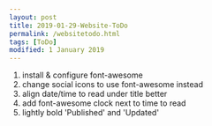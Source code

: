 ```yaml
---
layout: post
title: 2019-01-29-Website-ToDo
permalink: /websitetodo.html
tags: [ToDo]
modified: 1 January 2019
---
```

1. install & configure font-awesome
2. change social icons to use font-awesome instead
3. align date/time to read under title better
4. add font-awesome clock next to time to read
5. lightly bold 'Published' and 'Updated'